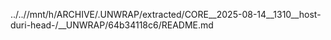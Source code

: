 ../..//mnt/h/ARCHIVE/.UNWRAP/extracted/CORE__2025-08-14__1310__host-duri-head-/__UNWRAP/64b34118c6/README.md